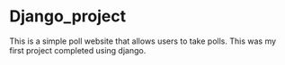 # Django_project
This is a simple poll website that allows users to take polls. 
This was my first project completed using django. 
